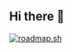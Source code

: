 ## Hi there 👋

<a href="https://roadmap.sh"><img src="https://roadmap.sh/card/wide/679929fb1ee9a7b2d0b092f9?variant=dark&roadmaps=full-stack" alt="roadmap.sh"/></a>

<!--
**MobTW/MobTW** is a ✨ _special_ ✨ repository because its `README.md` (this file) appears on your GitHub profile.

Here are some ideas to get you started:

- 🔭 I’m currently working on ...
- 🌱 I’m currently learning ...
- 👯 I’m looking to collaborate on ...
- 🤔 I’m looking for help with ...
- 💬 Ask me about ...
- 📫 How to reach me: ...
- 😄 Pronouns: ...
- ⚡ Fun fact: ...
-->
